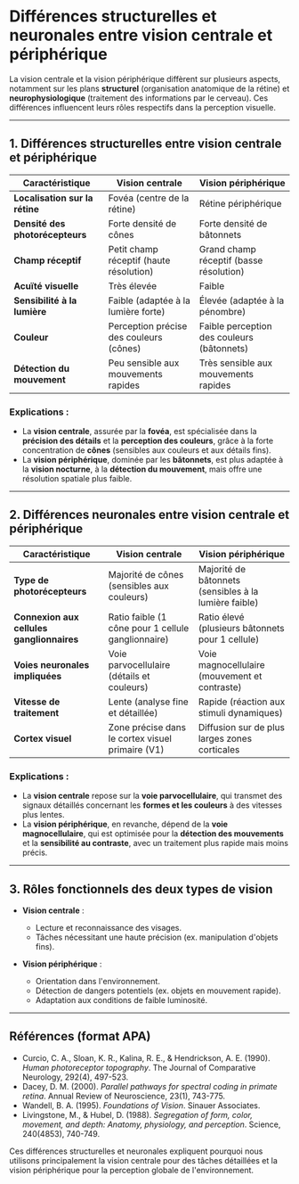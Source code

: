 # Différences structurelles et neuronales entre vision centrale et périphérique

La vision centrale et la vision périphérique diffèrent sur plusieurs aspects, notamment sur les plans **structurel** (organisation anatomique de la rétine) et **neurophysiologique** (traitement des informations par le cerveau). Ces différences influencent leurs rôles respectifs dans la perception visuelle.

---

## 1. Différences structurelles entre vision centrale et périphérique

| Caractéristique                 | Vision centrale                         | Vision périphérique                        |
| ------------------------------- | --------------------------------------- | ------------------------------------------ |
| **Localisation sur la rétine**  | Fovéa (centre de la rétine)             | Rétine périphérique                        |
| **Densité des photorécepteurs** | Forte densité de cônes                  | Forte densité de bâtonnets                 |
| **Champ réceptif**              | Petit champ réceptif (haute résolution) | Grand champ réceptif (basse résolution)    |
| **Acuïté visuelle**             | Très élevée                             | Faible                                     |
| **Sensibilité à la lumière**    | Faible (adaptée à la lumière forte)     | Élevée (adaptée à la pénombre)             |
| **Couleur**                     | Perception précise des couleurs (cônes) | Faible perception des couleurs (bâtonnets) |
| **Détection du mouvement**      | Peu sensible aux mouvements rapides     | Très sensible aux mouvements rapides       |

### Explications :  
- La **vision centrale**, assurée par la **fovéa**, est spécialisée dans la **précision des détails** et la **perception des couleurs**, grâce à la forte concentration de **cônes** (sensibles aux couleurs et aux détails fins).  
- La **vision périphérique**, dominée par les **bâtonnets**, est plus adaptée à la **vision nocturne**, à la **détection du mouvement**, mais offre une résolution spatiale plus faible.

---

## 2. Différences neuronales entre vision centrale et périphérique

| Caractéristique             | Vision centrale                                   | Vision périphérique                             |
|-----------------------------|---------------------------------------------------|-------------------------------------------------|
| **Type de photorécepteurs**   | Majorité de cônes (sensibles aux couleurs)        | Majorité de bâtonnets (sensibles à la lumière faible) |
| **Connexion aux cellules ganglionnaires** | Ratio faible (1 cône pour 1 cellule ganglionnaire) | Ratio élevé (plusieurs bâtonnets pour 1 cellule) |
| **Voies neuronales impliquées**  | Voie parvocellulaire (détails et couleurs)        | Voie magnocellulaire (mouvement et contraste)   |
| **Vitesse de traitement**    | Lente (analyse fine et détaillée)                 | Rapide (réaction aux stimuli dynamiques)         |
| **Cortex visuel**            | Zone précise dans le cortex visuel primaire (V1)   | Diffusion sur de plus larges zones corticales    |

### Explications :  
- La **vision centrale** repose sur la **voie parvocellulaire**, qui transmet des signaux détaillés concernant les **formes et les couleurs** à des vitesses plus lentes.  
- La **vision périphérique**, en revanche, dépend de la **voie magnocellulaire**, qui est optimisée pour la **détection des mouvements** et la **sensibilité au contraste**, avec un traitement plus rapide mais moins précis.

---

## 3. Rôles fonctionnels des deux types de vision  

- **Vision centrale** :  
  - Lecture et reconnaissance des visages.  
  - Tâches nécessitant une haute précision (ex. manipulation d'objets fins).  

- **Vision périphérique** :  
  - Orientation dans l'environnement.  
  - Détection de dangers potentiels (ex. objets en mouvement rapide).  
  - Adaptation aux conditions de faible luminosité.

---

## Références (format APA)  

- Curcio, C. A., Sloan, K. R., Kalina, R. E., & Hendrickson, A. E. (1990). *Human photoreceptor topography*. The Journal of Comparative Neurology, 292(4), 497-523.  
- Dacey, D. M. (2000). *Parallel pathways for spectral coding in primate retina*. Annual Review of Neuroscience, 23(1), 743-775.  
- Wandell, B. A. (1995). *Foundations of Vision*. Sinauer Associates.  
- Livingstone, M., & Hubel, D. (1988). *Segregation of form, color, movement, and depth: Anatomy, physiology, and perception*. Science, 240(4853), 740-749.  

Ces différences structurelles et neuronales expliquent pourquoi nous utilisons principalement la vision centrale pour des tâches détaillées et la vision périphérique pour la perception globale de l'environnement.